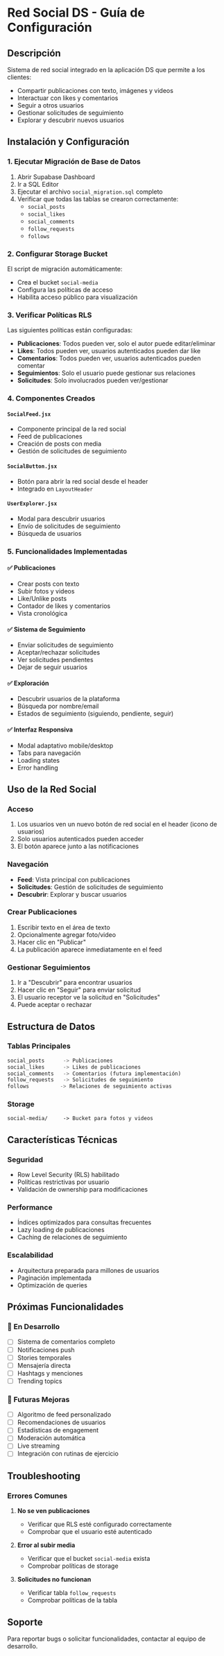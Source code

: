 # Red Social DS - Guía de Configuración

## Descripción
Sistema de red social integrado en la aplicación DS que permite a los clientes:
- Compartir publicaciones con texto, imágenes y videos
- Interactuar con likes y comentarios
- Seguir a otros usuarios
- Gestionar solicitudes de seguimiento
- Explorar y descubrir nuevos usuarios

## Instalación y Configuración

### 1. Ejecutar Migración de Base de Datos
1. Abrir Supabase Dashboard
2. Ir a SQL Editor
3. Ejecutar el archivo `social_migration.sql` completo
4. Verificar que todas las tablas se crearon correctamente:
   - `social_posts`
   - `social_likes` 
   - `social_comments`
   - `follow_requests`
   - `follows`

### 2. Configurar Storage Bucket
El script de migración automáticamente:
- Crea el bucket `social-media`
- Configura las políticas de acceso
- Habilita acceso público para visualización

### 3. Verificar Políticas RLS
Las siguientes políticas están configuradas:
- **Publicaciones**: Todos pueden ver, solo el autor puede editar/eliminar
- **Likes**: Todos pueden ver, usuarios autenticados pueden dar like
- **Comentarios**: Todos pueden ver, usuarios autenticados pueden comentar
- **Seguimientos**: Solo el usuario puede gestionar sus relaciones
- **Solicitudes**: Solo involucrados pueden ver/gestionar

### 4. Componentes Creados

#### `SocialFeed.jsx`
- Componente principal de la red social
- Feed de publicaciones
- Creación de posts con media
- Gestión de solicitudes de seguimiento

#### `SocialButton.jsx`
- Botón para abrir la red social desde el header
- Integrado en `LayoutHeader`

#### `UserExplorer.jsx`
- Modal para descubrir usuarios
- Envío de solicitudes de seguimiento
- Búsqueda de usuarios

### 5. Funcionalidades Implementadas

#### ✅ Publicaciones
- Crear posts con texto
- Subir fotos y videos
- Like/Unlike posts
- Contador de likes y comentarios
- Vista cronológica

#### ✅ Sistema de Seguimiento
- Enviar solicitudes de seguimiento
- Aceptar/rechazar solicitudes
- Ver solicitudes pendientes
- Dejar de seguir usuarios

#### ✅ Exploración
- Descubrir usuarios de la plataforma
- Búsqueda por nombre/email
- Estados de seguimiento (siguiendo, pendiente, seguir)

#### ✅ Interfaz Responsiva
- Modal adaptativo mobile/desktop
- Tabs para navegación
- Loading states
- Error handling

## Uso de la Red Social

### Acceso
1. Los usuarios ven un nuevo botón de red social en el header (icono de usuarios)
2. Solo usuarios autenticados pueden acceder
3. El botón aparece junto a las notificaciones

### Navegación
- **Feed**: Vista principal con publicaciones
- **Solicitudes**: Gestión de solicitudes de seguimiento  
- **Descubrir**: Explorar y buscar usuarios

### Crear Publicaciones
1. Escribir texto en el área de texto
2. Opcionalmente agregar foto/video
3. Hacer clic en "Publicar"
4. La publicación aparece inmediatamente en el feed

### Gestionar Seguimientos
1. Ir a "Descubrir" para encontrar usuarios
2. Hacer clic en "Seguir" para enviar solicitud
3. El usuario receptor ve la solicitud en "Solicitudes"
4. Puede aceptar o rechazar

## Estructura de Datos

### Tablas Principales
```sql
social_posts      -> Publicaciones
social_likes      -> Likes de publicaciones  
social_comments   -> Comentarios (futura implementación)
follow_requests   -> Solicitudes de seguimiento
follows          -> Relaciones de seguimiento activas
```

### Storage
```
social-media/     -> Bucket para fotos y videos
```

## Características Técnicas

### Seguridad
- Row Level Security (RLS) habilitado
- Políticas restrictivas por usuario
- Validación de ownership para modificaciones

### Performance  
- Índices optimizados para consultas frecuentes
- Lazy loading de publicaciones
- Caching de relaciones de seguimiento

### Escalabilidad
- Arquitectura preparada para millones de usuarios
- Paginación implementada
- Optimización de queries

## Próximas Funcionalidades

### 🔄 En Desarrollo
- [ ] Sistema de comentarios completo
- [ ] Notificaciones push
- [ ] Stories temporales
- [ ] Mensajería directa
- [ ] Hashtags y menciones
- [ ] Trending topics

### 🎯 Futuras Mejoras
- [ ] Algoritmo de feed personalizado
- [ ] Recomendaciones de usuarios
- [ ] Estadísticas de engagement
- [ ] Moderación automática
- [ ] Live streaming
- [ ] Integración con rutinas de ejercicio

## Troubleshooting

### Errores Comunes

1. **No se ven publicaciones**
   - Verificar que RLS esté configurado correctamente
   - Comprobar que el usuario esté autenticado

2. **Error al subir media**
   - Verificar que el bucket `social-media` exista
   - Comprobar políticas de storage

3. **Solicitudes no funcionan**
   - Verificar tabla `follow_requests`
   - Comprobar políticas de la tabla

## Soporte
Para reportar bugs o solicitar funcionalidades, contactar al equipo de desarrollo.
